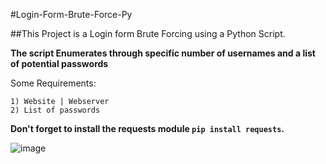 #Login-Form-Brute-Force-Py

##This Project is a Login form Brute Forcing using a Python Script.

**The script Enumerates through specific number of usernames and a list of potential passwords**


Some Requirements:
```
1) Website | Webserver 
2) List of passwords
```


**Don't forget to install the requests module `pip install requests`.**


![image](https://github.com/AwsGhanem/Login-Form-Brute-Force-Py/assets/123994471/0f3f1ea1-12e1-43fb-8d91-20ef765ebf12)

